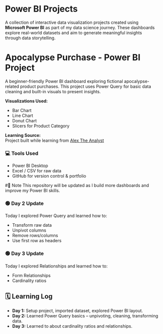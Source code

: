 # Power BI Projects

A collection of interactive data visualization projects created using **Microsoft Power BI** as part of my data science journey. These dashboards explore real-world datasets and aim to generate meaningful insights through data storytelling.

# Apocalypse Purchase - Power BI Project

A beginner-friendly Power BI dashboard exploring fictional apocalypse-related product purchases. This project uses Power Query for basic data cleaning and built-in visuals to present insights.


**Visualizations Used:**  
- Bar Chart
- Line Chart
- Donut Chart
- Slicers for Product Category

**Learning Source:**  
Project built while learning from [Alex The Analyst](https://www.youtube.com/@AlexTheAnalyst)


### 💻 Tools Used
- Power BI Desktop
- Excel / CSV for raw data
- GitHub for version control & portfolio


#📌 Note
This repository will be updated as I build more dashboards and improve my Power BI skills.

### 🟢 Day 2 Update

Today I explored Power Query and learned how to:
- Transform raw data
- Unpivot columns
- Remove rows/columns
- Use first row as headers

### 🟢 Day 3 Update

Today I explored Relationships and learned how to:
- Form Relationships
- Cardinality ratios


## 🗓️ Learning Log

- **Day 1:** Setup project, imported dataset, explored Power BI layout.
- **Day 2:** Learned Power Query basics – unpivoting, cleaning, transforming data.
- **Day 3:** Learned  to about cardinality ratios and relationships.

